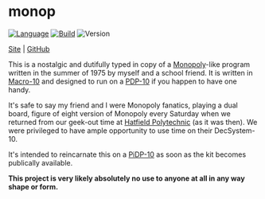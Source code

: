 # monop

[![Language](https://img.shields.io/badge/language-Macro10-blue.svg?style=plastic)](https://en.wikipedia.org/wiki/MACRO-10)
[![Build](https://img.shields.io/github/actions/workflow/status/nigeleke/monop/acceptance.yml?style=plastic)](https://github.com/nigeleke/monop/actions/workflows/acceptance.yml)
![Version](https://img.shields.io/github/v/tag/nigeleke/monop?style=plastic)

  [Site](https://nigeleke.github.io/monop) \| [GitHub](https://github.com/nigeleke/monop)

This is a nostalgic and dutifully typed in copy of a [Monopoly](https://en.wikipedia.org/wiki/Monopoly)-like program written in the summer of 1975 by myself and a school friend. It is written in [Macro-10](https://en.wikipedia.org/wiki/MACRO-10) and designed to run on a [PDP-10](https://en.wikipedia.org/wiki/PDP-10) if you happen to have one handy.

It's safe to say my friend and I were Monopoly fanatics, playing a dual board, figure of eight version of Monopoly every Saturday when we returned from our geek-out time at [Hatfield Polytechnic](https://en.wikipedia.org/wiki/University_of_Hertfordshire) (as it was then). We were privileged to have ample opportunity to use time on their DecSystem-10.

It's intended to reincarnate this on a [PiDP-10](https://hackaday.io/project/170111-pidp-10) as soon as the kit becomes publically available.

**This project is very likely absolutely no use to anyone at all in any way shape or form.**
